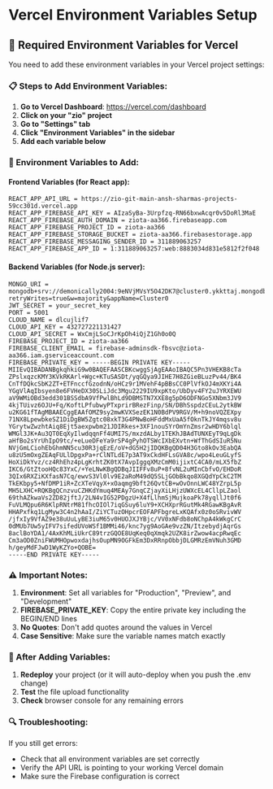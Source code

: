 # Vercel Environment Variables Setup

## 🔧 Required Environment Variables for Vercel

You need to add these environment variables in your Vercel project settings:

### 📋 Steps to Add Environment Variables:

1. **Go to Vercel Dashboard**: https://vercel.com/dashboard
2. **Click on your "zio" project**
3. **Go to "Settings" tab**
4. **Click "Environment Variables" in the sidebar**
5. **Add each variable below**

### 🔑 Environment Variables to Add:

#### **Frontend Variables (for React app):**
```
REACT_APP_API_URL = https://zio-git-main-ansh-sharmas-projects-59cc301d.vercel.app
REACT_APP_FIREBASE_API_KEY = AIzaSyBa-3Urpfzq-RN66bxwAcqr0v5DoRl3MaE
REACT_APP_FIREBASE_AUTH_DOMAIN = ziota-aa366.firebaseapp.com
REACT_APP_FIREBASE_PROJECT_ID = ziota-aa366
REACT_APP_FIREBASE_STORAGE_BUCKET = ziota-aa366.firebasestorage.app
REACT_APP_FIREBASE_MESSAGING_SENDER_ID = 311889063257
REACT_APP_FIREBASE_APP_ID = 1:311889063257:web:8883034d831e5812f2f048
```

#### **Backend Variables (for Node.js server):**
```
MONGO_URI = mongodb+srv://demonically2004:9eNVjMVsY5O42DK7@cluster0.ykkttaj.mongodb.net/ziota?retryWrites=true&w=majority&appName=Cluster0
JWT_SECRET = your_secret_key
PORT = 5001
CLOUD_NAME = dlcujlif7
CLOUD_API_KEY = 432727221131427
CLOUD_API_SECRET = WxCmjLSoCJrKpOh4iQjZ1Gh0o0Q
FIREBASE_PROJECT_ID = ziota-aa366
FIREBASE_CLIENT_EMAIL = firebase-adminsdk-fbsvc@ziota-aa366.iam.gserviceaccount.com
FIREBASE_PRIVATE_KEY = -----BEGIN PRIVATE KEY-----
MIIEvQIBADANBgkqhkiG9w0BAQEFAASCBKcwggSjAgEAAoIBAQC5Pn3VHEKB8cTa
ZPslxqzcKMY3KVkRKArl+Wgc+KTuSASDt/yqGQya9JIHE7H8ZGieBLuzPv44/BK4
CnTfDQkcSbK2ZT+ETFnccfGzodnN/oHCz9r1MVehF4pBBsCC0PlVfkOJ4mXKYi4A
YGgVlAqIbsyen8e6FVHeDX30SLiJdc3Mgu2229IU9xpKto/UbDyv4FY2uJYRXEWU
aV9WMiOBd3edd301BSSdbA9VfPwlBhLd9DBMSTN7XXE8g5pD6ODFNGo5XNbm3JV9
4kjTUivz6OJU+Fq/KoftLPfubwyPTxprirBRezFinp/SN/DBhSspdzCEuL2ytkBW
u2KG61fTAgMBAAECggEAAfOMZ9sy2mwKVXSezEK1N0BdPV9RGV/M+h9noVQZEXpy
71NX8LpewbkeSZ1DiDgBW5Zgtc08xkT3G4PNwBoHFddMxUaA5fOknTkJY4mqsv8u
YGrytwZwzhtAiq8Ejt5aexpwbm21JDIRkes+3XF1nouSYrOmYnZmsr2wHDY6blql
WMGl3JK+Au3QT0EqXyIlwdqqnFf4UMI7S/mxzdALby1TEKhJBAdTUNXEyT9qLgDk
aHfBo2sYrUhIpO9tc/+eLueDFeYa9rSP4gPyhOTSWcIXbEXvtn+WfThGdSIuR5Nu
NVjGmLCiohEbGhmNN5cu30R3jqEzE/oV+dG5H2jIDQKBgQD04H3Gto8kOv3EabQA
u8zU5mOxgZEAqFULlDpgxPa+rClNTLdE7p3AT9xCkdHFLsGVA8c/wpo4LeuGLyfS
HoXiDkYvz/cz4RhEhz4pLgKrhtZK0tX7AvpIggqXMzCmM0ijixtC4CA0/mLX5fbZ
IKC6/GtZtooHQc83YxC/+YeLNwKBgQDBqJIIFFv8uP+8fvNL2uMInCbfvO/EHDoR
3QIx6RXZiKXfasN7Cq/ewvS3Vl0lv9E2aRoM49dQ5SLjGObBkqo8XGQdYpCkC2TM
TkEKbpy5+NfDMP1iR+ZcXTeVqyX+xOaqmg9bft26QvtCB+wOvOnnLWC48YZrpL5p
MH5LXHC+RQKBgQCnzvuCZHKdYmuq4MEAy7GnqCZjayXiLHjzUWXcEL4CllpLZaol
69thAZkwaVs2ZD82jftJ/2LN4vIG52PDgzU+X4fLlhmSjMujkoaPk78yqllJt0f6
FuVLMQpu6R6KlpRNtrM81fhcOIOl7iqGSuy6luY9+XCHXprRGutMk4RGawKBgAvR
HHAPxfkq1LgMyw3C4n2hAaI/ZiYCTuzOHpcrEOFAPFbgreLxKQAfx0z0oSRvivWV
/jfxIy9VfAZ9e38uUuLyBE3iuM65v0HUOJXJYBjc/VV0xNFdb8oNChpA4kWkgCrC
0dMUb7Uw5yIFV7sifedUVoWSf1BMMi46/knc7yg9AoGAe9vzZN/ItzebydjAqrGs
8aclBoYDA1/4AxKhMLiUkrC89trzGQOE8UqKeq0qXmqk2UZK8irZwow4acpRwqEc
Cm3aOD0ZniFWUMHOpwoxdajhsOupMN9OGFkEm3DxRRnpObbjDLGMRzEmVNuh3GMD
h/geyMdFJwD1WyKZYo+QOBE=
-----END PRIVATE KEY-----
```

### ⚠️ Important Notes:

1. **Environment**: Set all variables for "Production", "Preview", and "Development"
2. **FIREBASE_PRIVATE_KEY**: Copy the entire private key including the BEGIN/END lines
3. **No Quotes**: Don't add quotes around the values in Vercel
4. **Case Sensitive**: Make sure the variable names match exactly

### 🚀 After Adding Variables:

1. **Redeploy** your project (or it will auto-deploy when you push the .env change)
2. **Test** the file upload functionality
3. **Check** browser console for any remaining errors

### 🔍 Troubleshooting:

If you still get errors:
- Check that all environment variables are set correctly
- Verify the API URL is pointing to your working Vercel domain
- Make sure the Firebase configuration is correct
